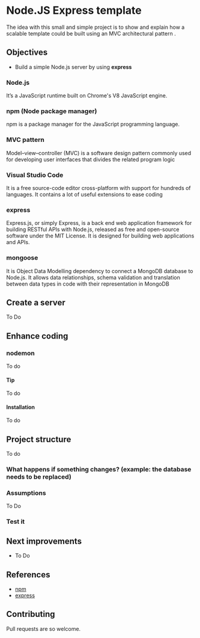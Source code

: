 # Node.JS Express template

The idea with this small and simple project is to show and explain how a scalable template could be built using an MVC architectural pattern .

## Objectives

- Build a simple Node.js server by using **express**

### Node.js

It’s a JavaScript runtime built on Chrome's V8 JavaScript engine.

### npm (Node package manager)

npm is a package manager for the JavaScript programming language.

### MVC pattern

Model–view–controller (MVC) is a software design pattern commonly used for developing user interfaces that divides the related program logic

### Visual Studio Code

It is a free source-code editor cross-platform with support for hundreds of languages. It contains a lot of useful extensions to ease coding

### express

Express.js, or simply Express, is a back end web application framework for building RESTful APIs with Node.js, released as free and open-source software under the MIT License. It is designed for building web applications and APIs.

### mongoose

It is Object Data Modelling dependency to connect a MongoDB database to Node.js. It allows data relationships, schema validation and translation between data types in code with their representation in MongoDB

## Create a server

To Do

## Enhance coding

### nodemon

To do

#### Tip

To do

#### Installation

To do

## Project structure

To do

### What happens if something changes? (example: the database needs to be replaced)

### Assumptions

To Do

### Test it

## Next improvements

- To Do

## References

- [npm](https://www.npmjs.com/)
- [express](https://expressjs.com/)

## Contributing

Pull requests are so welcome.
